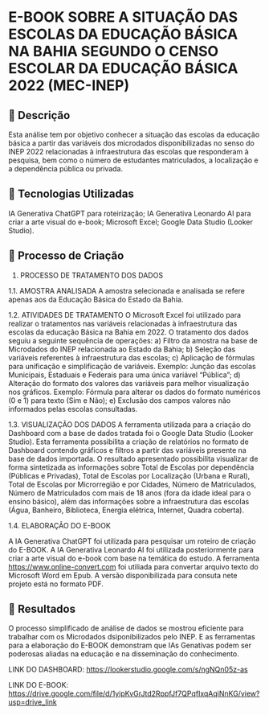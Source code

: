 # E-BOOK SOBRE A SITUAÇÃO DAS ESCOLAS DA EDUCAÇÃO BÁSICA NA BAHIA SEGUNDO O CENSO ESCOLAR DA EDUCAÇÃO BÁSICA 2022 (MEC-INEP)

## 📒 Descrição
Esta análise tem por objetivo conhecer a situação das escolas da educação básica a partir das variáveis dos microdados disponibilizadas no senso do INEP 2022 relacionadas à infraestrutura das escolas que responderam à pesquisa, bem como o número de estudantes matriculados, a localização e a dependência pública ou privada.

## 🤖 Tecnologias Utilizadas
IA Generativa ChatGPT para roteirização;
IA Generativa Leonardo AI para criar a arte visual do e-book;
Microsoft Excel;
Google Data Studio (Looker Studio).

## 🧐 Processo de Criação
1. PROCESSO DE TRATAMENTO DOS DADOS

1.1. AMOSTRA ANALISADA
A amostra selecionada e analisada se refere apenas aos da Educação Básica do Estado da Bahia.

1.2. ATIVIDADES DE TRATAMENTO
O Microsoft Excel foi utilizado para realizar o tratamentos nas variáveis relacionadas à infraestrutura das escolas da educação Básica na Bahia em 2022.
O tratamento dos dados seguiu a seguinte sequência de operações:
a)	Filtro da amostra na base de Microdados do INEP relacionada ao Estado da Bahia;
b)	Seleção das variáveis referentes à infraestrutura das escolas;
c)	Aplicação de fórmulas para unificação e simplificação de variáveis. Exemplo: Junção das escolas Municipais, Estaduais e Federais para uma única variável “Pública”;
d)	Alteração do formato dos valores das variáveis para melhor visualização nos gráficos. Exemplo: Fórmula para alterar os dados do formato numéricos (0 e 1) para texto (Sim e Não);
e)	Exclusão dos campos valores não informados pelas escolas consultadas.

1.3. VISUALIZAÇÃO DOS DADOS
A ferramenta utilizada para a criação do Dashboard com a base de dados tratada foi o Google Data Studio (Looker Studio). 
Esta ferramenta possibilita a criação de relatórios no formato de Dashboard contendo gráficos e filtros a partir das variáveis presente na base de dados importada. 
O resultado apresentado possibilita visualizar de forma sintetizada as informações sobre Total de Escolas por dependência (Públicas e Privadas), Total de Escolas por Localização (Urbana e Rural), Total de Escolas por Microrregião e por Cidades, Número de Matriculados, Número de Matriculados com mais de 18 anos (fora da idade ideal para o ensino básico), além das informações sobre a infraestrutura das escolas (Água, Banheiro, Biblioteca, Energia elétrica, Internet, Quadra coberta).

1.4. ELABORAÇÃO DO E-BOOK

A IA Generativa ChatGPT foi utilizada para pesquisar um roteiro de criação do E-BOOK.
A IA Generativa Leonardo AI foi utilizada posteriormente para criar a arte visual do e-book com base na temática do estudo.
A ferramenta https://www.online-convert.com foi utiliada para convertar arquivo texto do Microsoft Word em Epub.
A versão disponibilizada para consuta nete projeto está no formato PDF.


## 🚀 Resultados
O processo simplificado de análise de dados se mostrou eficiente para trabalhar com os Microdados dsiponibilizados pelo INEP.
E as ferramentas para a elaboração do E-BOOK demonstram que IAs Genativas podem ser poderosas aliadas na educação e na disseminação do conhecimento.

LINK DO DASHBOARD: https://lookerstudio.google.com/s/ngNQn05z-as

LINK DO E-BOOK: https://drive.google.com/file/d/1yipKvGrJtd2RppfJf7QPqfIxqAqiNnKG/view?usp=drive_link






